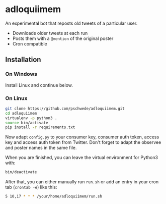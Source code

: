 # adloquiimem


An experimental bot that reposts old tweets of a particular user.

* Downloads older tweets at each run
* Posts them with a `@mention` of the original poster
* Cron compatible


## Installation


### On Windows

Install Linux and continue below.


### On Linux

```bash
git clone https://github.com/pschwede/adloquiimem.git
cd adloquiimem
virtualenv -p python3 .
source bin/activate
pip install -r requirements.txt
```

Now adapt `config.py` to your consumer key, consumer auth token, access key and access auth token from Twitter. Don't forget to adapt the observee and poster names in the same file.

When you are finished, you can leave the virtual environment for Python3 with:

```bash
bin/deactivate
```

After that, you can either manually run `run.sh` or add an entry in your cron tab (`crontab -e`) like this:

```bash
5 10,17 * * * /your/home/adloquiimem/run.sh
```
